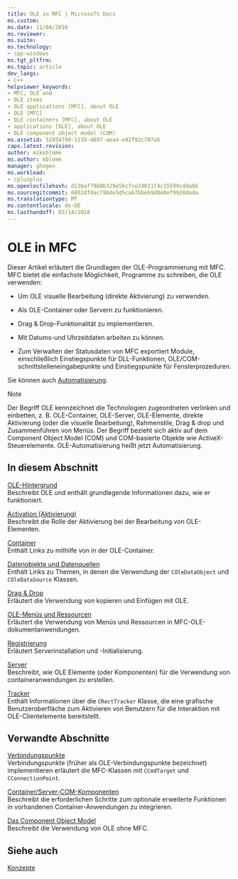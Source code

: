 ```yaml
---
title: OLE in MFC | Microsoft Docs
ms.custom: 
ms.date: 11/04/2016
ms.reviewer: 
ms.suite: 
ms.technology:
- cpp-windows
ms.tgt_pltfrm: 
ms.topic: article
dev_langs:
- C++
helpviewer_keywords:
- MFC, OLE and
- OLE items
- OLE applications [MFC], about OLE
- OLE [MFC]
- OLE containers [MFC], about OLE
- applications [OLE], about OLE
- OLE component object model (COM)
ms.assetid: 5193479d-1239-4697-aea4-e82f92c707ab
caps.latest.revision: 
author: mikeblome
ms.author: mblome
manager: ghogen
ms.workload:
- cplusplus
ms.openlocfilehash: d13baf7960b329e56cfce24011f4c15599cdda8b
ms.sourcegitcommit: 6002df0ac79bde5d5cab7bbeb9d8e0ef9920da4a
ms.translationtype: MT
ms.contentlocale: de-DE
ms.lasthandoff: 02/14/2018
---
```

# <a name="ole-in-mfc"></a>OLE in MFC
Dieser Artikel erläutert die Grundlagen der OLE-Programmierung mit MFC. MFC bietet die einfachste Möglichkeit, Programme zu schreiben, die OLE verwenden:  
  
-   Um OLE visuelle Bearbeitung (direkte Aktivierung) zu verwenden.  
  
-   Als OLE-Container oder Servern zu funktionieren.  
  
-   Drag & Drop-Funktionalität zu implementieren.  
  
-   Mit Datums-und Uhrzeitdaten arbeiten zu können.  
  
-   Zum Verwalten der Statusdaten von MFC exportiert Module, einschließlich Einstiegspunkte für DLL-Funktionen, OLE/COM-schnittstelleneingabepunkte und Einstiegspunkte für Fensterprozeduren.  
  
 Sie können auch [Automatisierung](../mfc/automation.md).  
  
> [!NOTE]
>  Der Begriff OLE kennzeichnet die Technologien zugeordneten verlinken und einbetten, z. B. OLE-Container, OLE-Server, OLE-Elemente, direkte Aktivierung (oder die visuelle Bearbeitung), Rahmenstile, Drag & drop und Zusammenführen von Menüs. Der Begriff bezieht sich aktiv auf dem Component Object Model (COM) und COM-basierte Objekte wie ActiveX-Steuerelemente. OLE-Automatisierung heißt jetzt Automatisierung.  
  
## <a name="in-this-section"></a>In diesem Abschnitt  
 [OLE-Hintergrund](../mfc/ole-background.md)  
 Beschreibt OLE und enthält grundlegende Informationen dazu, wie er funktioniert.  
  
 [Activation (Aktivierung)](../mfc/activation-cpp.md)  
 Beschreibt die Rolle der Aktivierung bei der Bearbeitung von OLE-Elementen.  
  
 [Container](../mfc/containers.md)  
 Enthält Links zu mithilfe von in der OLE-Container.  
  
 [Datenobjekte und Datenquellen](../mfc/data-objects-and-data-sources-ole.md)  
 Enthält Links zu Themen, in denen die Verwendung der `COleDataObject` und `COleDataSource` Klassen.  
  
 [Drag & Drop](../mfc/drag-and-drop-ole.md)  
 Erläutert die Verwendung von kopieren und Einfügen mit OLE.  
  
 [OLE-Menüs und Ressourcen](../mfc/menus-and-resources-ole.md)  
 Erläutert die Verwendung von Menüs und Ressourcen in MFC-OLE-dokumentanwendungen.  
  
 [Registrierung](../mfc/registration.md)  
 Erläutert Serverinstallation und -Initialisierung.  
  
 [Server](../mfc/servers.md)  
 Beschreibt, wie OLE Elemente (oder Komponenten) für die Verwendung von containeranwendungen zu erstellen.  
  
 [Tracker](../mfc/trackers.md)  
 Enthält Informationen über die `CRectTracker` Klasse, die eine grafische Benutzeroberfläche zum Aktivieren von Benutzern für die Interaktion mit OLE-Clientelemente bereitstellt.  
  
## <a name="related-sections"></a>Verwandte Abschnitte  
 [Verbindungspunkte](../mfc/connection-points.md)  
 Verbindungspunkte (früher als OLE-Verbindungspunkte bezeichnet) implementieren erläutert die MFC-Klassen mit `CCmdTarget` und `CConnectionPoint`.  
  
 [Container/Server-COM-Komponenten](../mfc/containers-advanced-features.md)  
 Beschreibt die erforderlichen Schritte zum optionale erweiterte Funktionen in vorhandenen Container-Anwendungen zu integrieren.  
  
 [Das Component Object Model](http://msdn.microsoft.com/library/windows/desktop/ms694363)  
 Beschreibt die Verwendung von OLE ohne MFC.  
  
## <a name="see-also"></a>Siehe auch  
 [Konzepte](../mfc/mfc-concepts.md)


